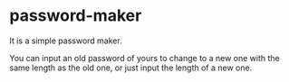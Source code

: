 # password-maker
It is a simple password maker.

You can input an old password of yours to change to a new one with the same length as the old one, or just input the length of a new one.

